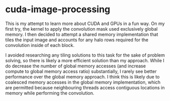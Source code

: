 # cuda-image-processing
This is my attempt to learn more about CUDA and GPUs in a fun way. On my first try, the kernel to apply the convolution mask used exclusively global memory. I then decided to attempt a shared memory implementation that tiles the input image and accounts for any halo rows required for the convolution inside of each block.

I avoided researching any tiling solutions to this task for the sake of problem solving, so there is likely a more efficient solution than my approach. While I do decrease the number of global memory accesses (and increase compute to global memory access ratio) substantially, I rarely see better performance over the global memory approach. I think this is likely due to coalesced memory accesses in the global memory implementation, which are permitted because neighbouring threads access contiguous locations in memory while performing the convolution.
